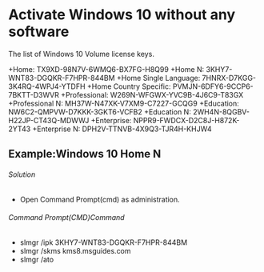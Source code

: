 <h1>Activate Windows 10 without any software</h1>


The list of Windows 10 Volume license keys.

+Home: TX9XD-98N7V-6WMQ6-BX7FG-H8Q99
+Home N: 3KHY7-WNT83-DGQKR-F7HPR-844BM
+Home Single Language: 7HNRX-D7KGG-3K4RQ-4WPJ4-YTDFH
+Home Country Specific: PVMJN-6DFY6-9CCP6-7BKTT-D3WVR
+Professional: W269N-WFGWX-YVC9B-4J6C9-T83GX
+Professional N: MH37W-N47XK-V7XM9-C7227-GCQG9
+Education: NW6C2-QMPVW-D7KKK-3GKT6-VCFB2
+Education N: 2WH4N-8QGBV-H22JP-CT43Q-MDWWJ
+Enterprise: NPPR9-FWDCX-D2C8J-H872K-2YT43
+Enterprise N: DPH2V-TTNVB-4X9Q3-TJR4H-KHJW4


## Example:Windows 10 Home N ##


<h6>Solution</h6>

+ Open Command Prompt(cmd) as administration.

<h6>Command Prompt(CMD)Command</h6>

+ slmgr  /ipk 3KHY7-WNT83-DGQKR-F7HPR-844BM
+ slmgr  /skms  kms8.msguides.com
+ slmgr /ato